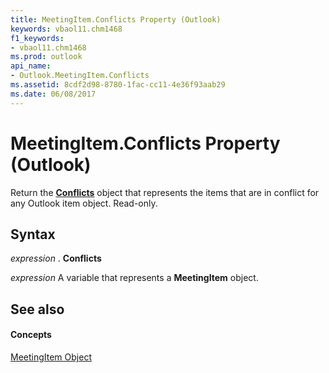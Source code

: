 ```yaml
---
title: MeetingItem.Conflicts Property (Outlook)
keywords: vbaol11.chm1468
f1_keywords:
- vbaol11.chm1468
ms.prod: outlook
api_name:
- Outlook.MeetingItem.Conflicts
ms.assetid: 8cdf2d98-8780-1fac-cc11-4e36f93aab29
ms.date: 06/08/2017
---
```



# MeetingItem.Conflicts Property (Outlook)

Return the  **[Conflicts](Outlook.Conflicts.md)** object that represents the items that are in conflict for any Outlook item object. Read-only.


## Syntax

 _expression_ . **Conflicts**

 _expression_ A variable that represents a **MeetingItem** object.


## See also


#### Concepts


[MeetingItem Object](Outlook.MeetingItem.md)

